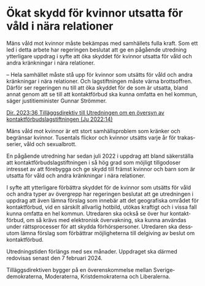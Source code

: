# Ökat skydd för kvinnor utsatta för våld i nära relationer

Mäns våld mot kvinnor måste bekämpas med samhällets fulla kraft. Som ett led i detta arbete har regeringen beslutat att ge en pågående utredning ytter­ligare uppdrag i syfte att öka skyddet för kvinnor utsatta för våld och andra kränk­ningar i nära relationer.

– Hela samhället måste stå upp för kvinnor som utsätts för våld och andra kränk­ningar i nära relationer. Och lagstift­ningen måste värna brottsoffren. Därför ser regeringen nu till att öka skyddet för de som är utsatta, bland annat genom att se till att kontakt­förbud ska kunna omfatta en hel kommun, säger justitie­minister Gunnar Strömmer.

[Dir. 2023:36 Tilläggsdirektiv till Utredningen om en översyn av kontaktförbudslagstiftningen (Ju 2022:14)](/rattsliga-dokument/kommittedirektiv/2023/03/dir.-202336 "Dir. 2023:36")

Mäns våld mot kvinnor är ett stort samhälls­problem som kränker och begränsar kvinnor. Tusentals flickor och kvinnor utsätts varje år för trakas­serier, våld och sexual­brott.

En pågående utredning har sedan juli 2022 i uppdrag att bland säkerställa att kontakt­förbuds­lagstift­ningen i så hög grad som möjligt tillgodoser intresset av att förebygga och ge skydd till främst kvinnor och barn som är utsatta för våld och andra kränkningar i nära relationer.

I syfte att ytter­ligare förbättra skyddet för de kvinnor som utsätts för våld och andra typer av över­grepp har regeringen beslutat att ge utred­ningen i uppdrag att även lämna förslag som innebär att det geografiska området för kontakt­förbud, vid en särskilt allvarlig hotbild, utökas kraftigt och i vissa fall kunna omfatta en hel kommun. Utredaren ska också se över hur kontakt­förbud, om så krävs med elektronisk över­vakning, ska kunna användas under rätts­processer för att skydda förhörs­personer. Utredaren ska dess­utom lämna förslag som förbättrar möjlig­heterna till delgiving av beslut om kontakt­förbud.

Utredningstiden förlängs med sex månader. Uppdraget ska därmed redovisas senast den 7 februari 2024.

Tilläggs­direktiven bygger på en överens­kommelse mellan Sverige­demokraterna, Moderaterna, Krist­demokraterna och Liberalerna.
